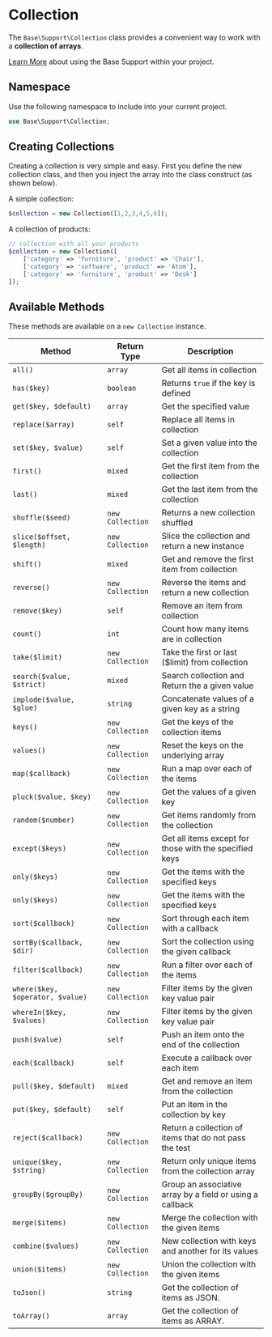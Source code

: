 # Collection

The `Base\Support\Collection` class provides a convenient way to work with a **collection of arrays**.

[Learn More](README.md) about using the Base Support within your project.


## Namespace

Use the following namespace to include into your current project.

```php
use Base\Support\Collection;
```

## Creating Collections

Creating a collection is very simple and easy. First you define the new collection class, and then you inject the array into the class construct (as shown below).

A simple collection:

```php
$collection = new Collection([1,2,3,4,5,6]);
```

A collection of products:

```php
// collection with all your products
$collection = new Collection([
    ['category' => 'furniture', 'product' => 'Chair'],
    ['category' => 'software', 'product' => 'Atom'],
    ['category' => 'furniture', 'product' => 'Desk']
]);
```

## Available Methods

These methods are available on a `new Collection` instance.

|Method                         |Return Type       |Description                          |
|---                            |---               |---                                  |
|`all()`                        |`array`           | Get all items in collection |
|`has($key)`                    |`boolean`         | Returns `true` if the key is defined |
|`get($key, $default)`          |`array`           | Get the specified value |
|`replace($array)`              |`self`            | Replace all items in collection |
|`set($key, $value)`            |`self`            | Set a given value into the collection |
|`first()`                      |`mixed`           | Get the first item from the collection |
|`last()`                       |`mixed`           | Get the last item from the collection |
|`shuffle($seed)`               |`new Collection`  | Returns a new collection shuffled |
|`slice($offset, $length)`      |`new Collection`  | Slice the collection and return a new instance |
|`shift()`                      |`mixed`           | Get and remove the first item from collection |
|`reverse()`                    |`new Collection`  | Reverse the items and return a new collection |
|`remove($key)`                 |`self`            | Remove an item from collection |
|`count()`                      |`int`             | Count how many items are in collection |
|`take($limit)`                 |`new Collection`  | Take the first or last ($limit) from collection |
|`search($value, $strict)`      |`mixed`           | Search collection and Return the a given value |
|`implode($value, $glue)`       |`string`          | Concatenate values of a given key as a string |
|`keys()`                       |`new Collection`  | Get the keys of the collection items |
|`values()`                     |`new Collection`  | Reset the keys on the underlying array |
|`map($callback)`               |`new Collection`  | Run a map over each of the items |
|`pluck($value, $key)`          |`new Collection`  | Get the values of a given key |
|`random($number)`              |`new Collection`  | Get items randomly from the collection |
|`except($keys)`                |`new Collection`  | Get all items except for those with the specified keys |
|`only($keys)`                  |`new Collection`  | Get the items with the specified keys |
|`only($keys)`                    |`new Collection`  | Get the items with the specified keys |
|`sort($callback)`                |`new Collection`  | Sort through each item with a callback |
|`sortBy($callback, $dir)`        |`new Collection`  | Sort the collection using the given callback |
|`filter($callback)`              |`new Collection`  | Run a filter over each of the items |
|`where($key, $operator, $value)` |`new Collection`  | Filter items by the given key value pair |
|`whereIn($key, $values)`         |`new Collection`  | Filter items by the given key value pair |
|`push($value)`                   |`self`            | Push an item onto the end of the collection |
|`each($callback)`                |`self`            | Execute a callback over each item |
|`pull($key, $default)`           |`mixed`           | Get and remove an item from the collection |
|`put($key, $default)`            |`self`            | Put an item in the collection by key |
|`reject($callback)`              |`new Collection`  | Return a collection of items that do not pass the test |
|`unique($key, $string)`          |`new Collection`  | Return only unique items from the collection array |
|`groupBy($groupBy)`              |`new Collection`  | Group an associative array by a field or using a callback |
|`merge($items)`                  |`new Collection`  | Merge the collection with the given items |
|`combine($values)`               |`new Collection`  | New collection with keys and another for its values |
|`union($items)`                  |`new Collection`  | Union the collection with the given items |
|`toJson()`                       |`string`          | Get the collection of items as JSON. |
|`toArray()`                      |`array`           | Get the collection of items as ARRAY. |
